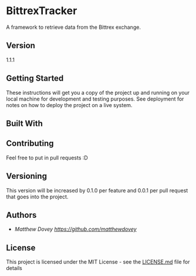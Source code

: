 # BittrexTracker
A framework to retrieve data from the Bittrex exchange.

## Version

1.1.1

## Getting Started

These instructions will get you a copy of the project up and running on your local machine for development and testing purposes. See deployment for notes on how to deploy the project on a live system.

## Built With

## Contributing

Feel free to put in pull requests :D

## Versioning

This version will be increased by 0.1.0 per feature and 0.0.1 per pull request that goes into the project.

## Authors

* *Matthew Dovey* *https://github.com/matthewdovey*

## License

This project is licensed under the MIT License - see the [LICENSE.md](LICENSE.md) file for details
